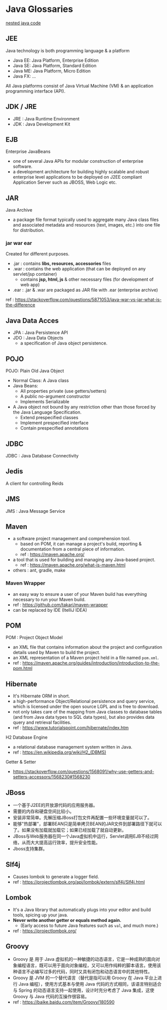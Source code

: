 # Java Glossaries

[nested java code](../code/Solution.java ':include :type=code')

## JEE

Java technology is both programming language & a platform

- Java EE: Java Platform, Enterprise Edition
- Java SE: Java Platform, Standard Edition
- Java ME: Java Platform, Micro Edition
- Java FX: …

All Java platforms consist of Java Virtual Machine (VM) & an application programming interface (API).

## JDK / JRE

- JRE : Java Runtime Environment
- JDK : Java Development Kit

## EJB

Enterprise JavaBeans

- one of several Java APIs for modular construction of enterprise software.
- a development architecture for building highly scalable and robust enterprise level applications to be deployed on J2EE compliant Application Server such as JBOSS, Web Logic etc.

## JAR

Java Archive

- a package file format typically used to aggregate many Java class files and associated metadata and resources (text, images, etc.) into one file for distribution.

### jar war ear

Created for different purposes.

- .jar : contains __libs, resources, accessories__ files
- .war : contains the web application (that can be deployed on any servlet/jsp container)
    - contains __jsp, html, js__ & other necessary files (for development of web app)
- .ear : .jar & .war are packaged as JAR file with .ear (enterprise archive)

ref : https://stackoverflow.com/questions/5871053/java-war-vs-jar-what-is-the-difference

## Java Data Acces

- JPA : Java Persistence API
- JDO : Java Data Objects
    - a specification of Java object persistence.

## POJO

POJO: Plain Old Java Object

- Normal Class: A Java class
- Java Beans:
    - All properties private (use getters/setters)
    - A public no-argument constructor
    - Implements Serializable
- A Java object not bound by any restriction other than those forced by the Java Language Specification.
    - Extend prespecified classes
    - Implement prespecified interface
    - Contain prespecified annotations

## JDBC

JDBC : Java Database Connectivity

## Jedis

A client for controlling Reids

## JMS

JMS : Java Message Service

## Maven

- a software project management and comprehension tool.
    - based on POM, it can manage a project's build, reporting & documentation from a central piece of information.
    - ref : https://maven.apache.org/
- a tool that is used for building and managing any Java-based project.
    - ref :  https://maven.apache.org/what-is-maven.html
- others : ant, gradle, make

### Maven Wrapper

- an easy way to ensure a user of your Maven build has everything necessary to run your Maven build.
- ref : https://github.com/takari/maven-wrapper
- can be replaced by IDE (ItelliJ IDEA)

## POM

POM : Project Object Model

- an XML file that contains information about the project and configuration details used by Maven to build the project.
- an XML representation of a Maven project held in a file named `pom.xml`.
- ref : https://maven.apache.org/guides/introduction/introduction-to-the-pom.html

## Hibernate

- It's Hibernate ORM in short.
- a high-performance Object/Relational persistence and query service, which is licensed under the open source LGPL and is free to download.
- not only takes care of the mapping from Java classes to database tables (and from Java data types to SQL data types), but also provides data query and retrieval facilities.
- ref : https://www.tutorialspoint.com/hibernate/index.htm

H2 Database Engine

- a relational database management system written in Java.
- ref : https://en.wikipedia.org/wiki/H2_(DBMS)

Getter & Setter

- https://stackoverflow.com/questions/1568091/why-use-getters-and-setters-accessors/1568230#1568230

## JBoss

- 一个基于J2EE的开放源代码的应用服务器。
- 需要的内存和硬盘空间比较小。
- 安装非常简单。先解压缩JBoss打包文件再配置一些环境变量就可以了。
- 能够"热部署"，部署BEAN只是简单拷贝BEAN的JAR文件到部署路径下就可以了。如果没有加载就加载它；如果已经加载了就自动更新。
- JBoss与Web服务器在同一个Java虚拟机中运行，Servlet调用EJB不经过网络，从而大大提高运行效率，提升安全性能。
- Jboss支持集群。

## Slf4j

- Causes lombok to generate a logger field.
- ref : https://projectlombok.org/api/lombok/extern/slf4j/Slf4j.html

## Lombok

- It's a Java library that automatically plugs into your editor and build tools, spicing up your java.
- __Never write another getter or equals method again.__
    - (Early access to future Java features such as `val`, and much more.)
- ref : https://projectlombok.org/

## Groovy

- Groovy 是 用于 Java 虚拟机的一种敏捷的动态语言，它是一种成熟的面向对象编程语言，既可以用于面向对象编程，又可以用作纯粹的脚本语言。使用该种语言不必编写过多的代码，同时又具有闭包和动态语言中的其他特性。
- Groovy 是 JVM 的一个替代语言（替代是指可以用 Groovy 在 Java 平台上进行 Java 编程），使用方式基本与使用  Java 代码的方式相同，该语言特别适合与 Spring 的动态语言支持一起使用，设计时充分考虑了 Java 集成，这使 Groovy 与 Java 代码的互操作很容易。
- ref : https://baike.baidu.com/item/Groovy/180590
